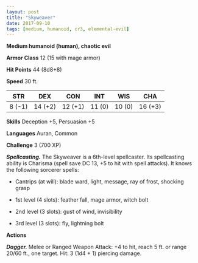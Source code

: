 ```yaml
---
layout: post
title: "Skyweaver"
date: 2017-09-10
tags: [medium, humanoid, cr3, elemental-evil]
---
```


**Medium humanoid (human), chaotic evil**

**Armor Class** 12 (15 with mage armor)

**Hit Points** 44 (8d8+8)

**Speed** 30 ft.

|   STR   |   DEX   |   CON   |   INT   |   WIS   |   CHA   |
|:-----:|:-----:|:-----:|:-----:|:-----:|:-----:|
| 8 (-1) | 14 (+2) | 12 (+1) | 11 (0) | 10 (0) | 16 (+3) |

**Skills** Deception +5, Persuasion +5

**Languages** Auran, Common

**Challenge** 3 (700 XP)

***Spellcasting.*** The Skyweaver is a 6th-level spellcaster. Its spellcasting ability is Charisma (spell save DC 13, +5 to hit with spell attacks). It knows the following sorcerer spells: 

* Cantrips (at will): blade ward, light, message, ray of frost, shocking grasp

* 1st level (4 slots): feather fall, mage armor, witch bolt

* 2nd level (3 slots): gust of wind, invisibility

* 3rd level (3 slots): fly, lightning bolt

**Actions**

***Dagger.*** Melee or Ranged Weapon Attack: +4 to hit, reach 5 ft. or range 20/60 ft., one target. Hit: 3 (1d4 + 1) piercing damage.

